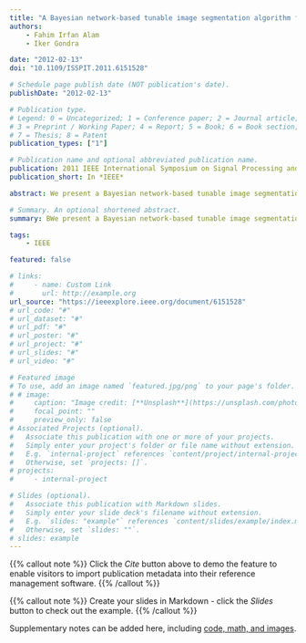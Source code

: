 ```yaml
---
title: "A Bayesian network-based tunable image segmentation algorithm for object recognition"
authors:
    - Fahim Irfan Alam
    - Iker Gondra

date: "2012-02-13"
doi: "10.1109/ISSPIT.2011.6151528"

# Schedule page publish date (NOT publication's date).
publishDate: "2012-02-13"

# Publication type.
# Legend: 0 = Uncategorized; 1 = Conference paper; 2 = Journal article;
# 3 = Preprint / Working Paper; 4 = Report; 5 = Book; 6 = Book section;
# 7 = Thesis; 8 = Patent
publication_types: ["1"]

# Publication name and optional abbreviated publication name.
publication: 2011 IEEE International Symposium on Signal Processing and Information Technology (ISSPIT)
publication_short: In *IEEE*

abstract: We present a Bayesian network-based tunable image segmentation algorithm that can be used to segment a particular object of interest (OOI). In tasks such as object recognition, semantically accurate segmentation of the OOI is a critical step. Due to the OOI consisting of different-looking fragments, traditional image segmentation algorithms that are based on the identification of homogeneous regions tend to oversegment. The algorithm presented in this paper uses Multiple Instance Learning to learn prototypical representations of each fragment of the OOI and a Bayesian network to learn the spatial relationships that exist among those fragments. The Bayesian network, as a probabilistic graphical model, in turn becomes evidence that is used for the process of semantically accurate segmentation of future instances of the OOI. The key contribution of this paper is the inclusion of domain-specific information in terms of spatial relationships as an input to a conventional Bayesian network structure learning algorithm. Preliminary results indicate that the proposed method improves segmentation performance.

# Summary. An optional shortened abstract.
summary: BWe present a Bayesian network-based tunable image segmentation algorithm that can be used to segment a particular object of interest (OOI). In tasks such as object recognition, semantically accurate segmentation of the OOI is a critical step. Due to the OOI consisting of different-looking fragments, traditional image segmentation algorithms that are based on the identification of homogeneous regions tend to oversegment. The algorithm presented in this paper uses Multiple Instance Learning to learn prototypical representations of each fragment of the OOI and a Bayesian network to learn the spatial relationships that exist among those fragments. The Bayesian network, as a probabilistic graphical model, in turn becomes evidence that is used for the process of semantically accurate segmentation of future instances of the OOI. The key contribution of this paper is the inclusion of domain-specific information in terms of spatial relationships as an input to a conventional Bayesian network structure learning algorithm. Preliminary results indicate that the proposed method improves segmentation performance.

tags:
    - IEEE

featured: false

# links:
#     - name: Custom Link
#       url: http://example.org
url_source: "https://ieeexplore.ieee.org/document/6151528"
# url_code: "#"
# url_dataset: "#"
# url_pdf: "#"
# url_poster: "#"
# url_project: "#"
# url_slides: "#"
# url_video: "#"

# Featured image
# To use, add an image named `featured.jpg/png` to your page's folder.
# # image:
#     caption: "Image credit: [**Unsplash**](https://unsplash.com/photos/pLCdAaMFLTE)"
#     focal_point: ""
#     preview_only: false
# Associated Projects (optional).
#   Associate this publication with one or more of your projects.
#   Simply enter your project's folder or file name without extension.
#   E.g. `internal-project` references `content/project/internal-project/index.md`.
#   Otherwise, set `projects: []`.
# projects:
#     - internal-project

# Slides (optional).
#   Associate this publication with Markdown slides.
#   Simply enter your slide deck's filename without extension.
#   E.g. `slides: "example"` references `content/slides/example/index.md`.
#   Otherwise, set `slides: ""`.
# slides: example
---
```


{{% callout note %}}
Click the _Cite_ button above to demo the feature to enable visitors to import publication metadata into their reference management software.
{{% /callout %}}

{{% callout note %}}
Create your slides in Markdown - click the _Slides_ button to check out the example.
{{% /callout %}}

Supplementary notes can be added here, including [code, math, and images](https://wowchemy.com/docs/writing-markdown-latex/).
